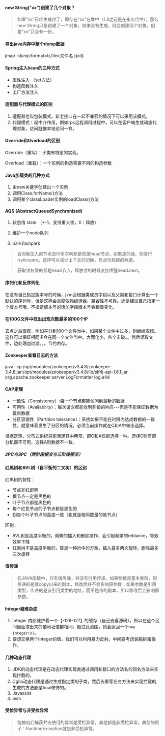 #### new String("xx")创建了几个对象？
>如果"xx"已经生成过了，即存在"xx"在堆中（1.8之前是在永久代中）。那么new String只是创建了一个对象，如果没有生成，则会创建两个对象。但是"xx"只会有一份。

#### 导出java内存中整个dump数据
jmap -dump:format=b,file=文件名 [pid]

#### Spring注入bean的三种方式
- 属性注入 （set方法）
- 构造函数注入
- 工厂方法注入

#### 适配器与代理模式的区别
1. 适配器也叫包装模式。新老接口在一起不兼容的情况下可以采用该模式。
2. 代理模式：起中介作用，例如rpc远程调用过程中，可以在客户端生成动态代理对象，访问就像本地访问一样。

#### Override和Overload的区别
Override（重写）：子类有特定的实现。

Overload（重载）：一个实例的构造需要不同的构造参数

#### Java加载类的几种方式
1. 由new关键字创建出一个实例
2. 调用Class.forName()方法
3. 调用某个classLoader实例的loadClass()方法

#### AQS (AbstractQueuedSynchronized)
1. 状态值 state （+-1，支持重入锁，0：释放）

2. 维护一个node队列

3. park和unpark

>会对新加入的节点进行多次判断是否是head节点，如果是的话，则进行tryAcquire。这样可以减少上下文的切换，有点乐观锁的味道。
>
>获取锁权限的都是head节点，释放锁的时候直接唤醒head.next。

#### 序列化和反序列化
在没有自己指定版本号的时候，jvm会根据类成员字段以及父类和接口计算出一个默认的序列号，但是这样会高度依赖编译器，兼容性不可靠。还是建议自己指定一个版本号哦。不指定版本号的话加字段版本号会跟着变化。


#### 在100G文件中找出出现次数最多的100个IP
去点之后取模，例如平分到100个文件当中，如果某个文件中过多，则继续取模。这样可以保证相同IP会在同一个文件当中。大而化小，各个击破。。然后读取文件，边处理边过滤。。。节约内存。

#### Zookeeper查看日志的方法
java -cp /opt/modules/zookeeper/v3.4.8/zookeeper-3.4.8.jar:/opt/modules/zookeeper/v3.4.8/lib/slf4j-api-1.6.1.jar org.apache.zookeeper.server.LogFormatter log.a4d

#### CAP定理
- 一致性（Consistency）:每一个节点都能访问到最新的数据
- 可用性（Availability）：每次请求都能收到非错的响应---但是不能保证数据为最新数据
- 分区容错性（Partition tolerance）：系统如果不能在时限内达成数据的一致性，就意味着发生了分区的情况，必须当前操作就在C和A中做出选择。

根据定理，分布式系统只能满足其中两项，即C和A仅能选择一种。选择C则有部分机器不可用，选择A则数据不一致。

##### 2PC与3PC（两阶段提交与三阶段提交）


#### 红黑树和AVL树（自平衡的二叉树）的区别
红黑树的特性：

- 节点非红即黑
- 根节点一定是黑色的
- 叶子节点都是黑色的
- 每个红色节点的子节点都是黑色的
- 到每个叶子节点的高度一致（也就是相同数量的黑节点）


区别：

- AVL树是高度平衡的，频繁的插入和删除操作，会引起频繁的reblance，导致效率下降
- 红黑树不是高度平衡的，算是一种折中的方案，插入最多两次旋转，删除最多三次旋转


#### 值传递
> 在JAVA函数中，只有值传递，并没有引用传递。如果参数是基本类型，则传递的是其copy出来的副本，修改后并不会影响原参数；如果参数是引用类型，传递的是该引用类型的地址，而不是值的副本，所以修改后会影响原参数。

#### Integer疑难杂症
1. Integer 内部维护着一个【-128-127】的缓存（自己去看源码），所以在这个区间里面取出来的值地址值都相同，超过此范围，则会返回一个`new Integer(x)`。
2. 要想交换两个Integer的值，我们可以利用暴力反射。中间要考虑装箱拆箱操作。

#### 几种动态代理
1. JDK的动态代理是在动态代理实现类通过调用和接口的方法名的同名方法来实现拦截的。
2. Cglib动态代理是通过生成指定类的子类，然后去重写业务方法来实现拦截的,生成的方法都是final修饰的。
3. Javassist
4. asm

#### 受检异常与非受检异常
> 能被咱们捕获并去使用的异常是受检异常，其他都是非受检异常。典型的例子：RuntimeException就是非受检异常。


